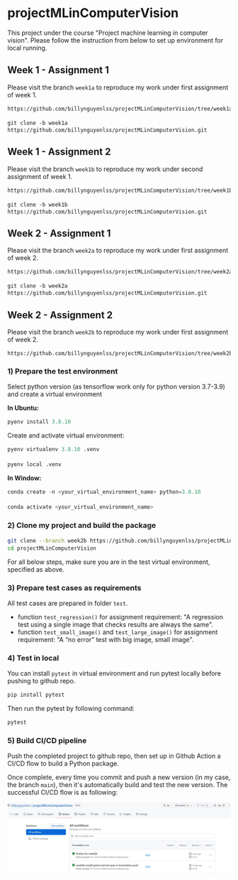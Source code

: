 # projectMLinComputerVision

This project under the course "Project machine learning in computer vision".
Please follow the instruction from below to set up environment for local running.

## Week 1 - Assignment 1

Please visit the branch `week1a` to reproduce my work under first assignment of week 1.

```
https://github.com/billynguyenlss/projectMLinComputerVision/tree/week1a

git clone -b week1a https://github.com/billynguyenlss/projectMLinComputerVision.git
```

## Week 1 - Assignment 2

Please visit the branch `week1b` to reproduce my work under second assignment of week 1.

```
https://github.com/billynguyenlss/projectMLinComputerVision/tree/week1b

git clone -b week1b https://github.com/billynguyenlss/projectMLinComputerVision.git
```

## Week 2 - Assignment 1

Please visit the branch `week2a` to reproduce my work under first assignment of week 2.

```
https://github.com/billynguyenlss/projectMLinComputerVision/tree/week2a

git clone -b week2a https://github.com/billynguyenlss/projectMLinComputerVision.git
```

## Week 2 - Assignment 2

Please visit the branch `week2b` to reproduce my work under first assignment of week 2.

```
https://github.com/billynguyenlss/projectMLinComputerVision/tree/week2b
```

### 1) Prepare the test environment

Select python version (as tensorflow work only for python version 3.7-3.9) and create a virtual environment

**In Ubuntu:**

```python
pyenv install 3.8.10
```

Create and activate virtual environment:

```python
pyenv virtualenv 3.8.10 .venv

pyenv local .venv
```

**In Window:**

```python
conda create -n <your_virtual_environment_name> python=3.8.10

conda activate <your_virtual_environment_name>
```

### 2) Clone my project and build the package

```bash
git clone --branch week2b https://github.com/billynguyenlss/projectMLinComputerVision.git
cd projectMLinComputerVision
```

For all below steps, make sure you are in the test virtual environment, specified as above.

### 3) Prepare test cases as requirements

All test cases are prepared in folder `test`.

* function `test_regression()` for assignment requirement: "A regression test using a single image that checks results are always the same".
* function `test_small_image()` and `test_large_image()` for assignment requirement: "A “no error” test with big image, small image".

### 4) Test in local

You can install `pytest` in virtual environment and run pytest locally before pushing to github repo.

```python
pip install pytest
```
Then run the pytest by following command:

```python
pytest
```

### 5) Build CI/CD pipeline

Push the completed project to github repo, then set up in Github Action a CI/CD flow to build a Python package.

Once complete, every time you commit and push a new version (in my case, the branch `main`), then it's automatically build and test the new version. The successful CI/CD flow is as following:

![Completed CI/CD workflow](img/week2b-001.JPG)
